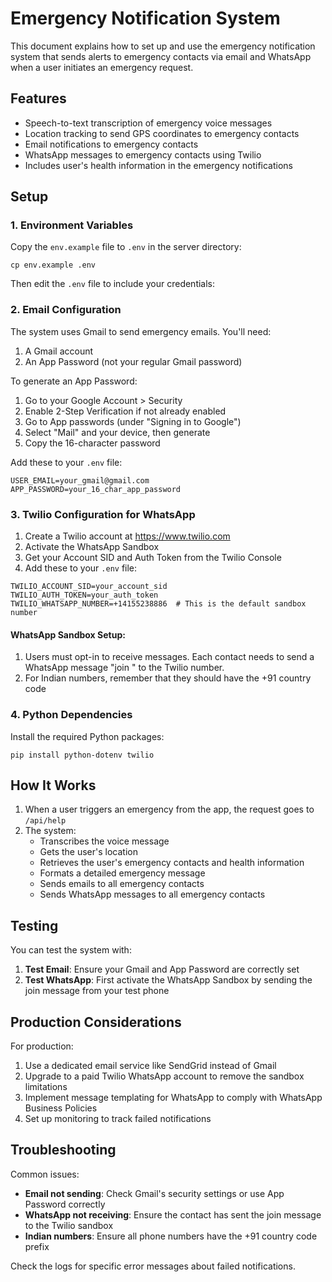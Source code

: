 # Emergency Notification System

This document explains how to set up and use the emergency notification system that sends alerts to emergency contacts via email and WhatsApp when a user initiates an emergency request.

## Features

- Speech-to-text transcription of emergency voice messages
- Location tracking to send GPS coordinates to emergency contacts
- Email notifications to emergency contacts
- WhatsApp messages to emergency contacts using Twilio
- Includes user's health information in the emergency notifications

## Setup

### 1. Environment Variables

Copy the `env.example` file to `.env` in the server directory:

```
cp env.example .env
```

Then edit the `.env` file to include your credentials:

### 2. Email Configuration

The system uses Gmail to send emergency emails. You'll need:

1. A Gmail account
2. An App Password (not your regular Gmail password)

To generate an App Password:
1. Go to your Google Account > Security
2. Enable 2-Step Verification if not already enabled
3. Go to App passwords (under "Signing in to Google")
4. Select "Mail" and your device, then generate
5. Copy the 16-character password

Add these to your `.env` file:
```
USER_EMAIL=your_gmail@gmail.com
APP_PASSWORD=your_16_char_app_password
```

### 3. Twilio Configuration for WhatsApp

1. Create a Twilio account at https://www.twilio.com
2. Activate the WhatsApp Sandbox
3. Get your Account SID and Auth Token from the Twilio Console
4. Add these to your `.env` file:
```
TWILIO_ACCOUNT_SID=your_account_sid
TWILIO_AUTH_TOKEN=your_auth_token
TWILIO_WHATSAPP_NUMBER=+14155238886  # This is the default sandbox number
```

#### WhatsApp Sandbox Setup:
1. Users must opt-in to receive messages. Each contact needs to send a WhatsApp message "join <sandbox-code>" to the Twilio number.
2. For Indian numbers, remember that they should have the +91 country code

### 4. Python Dependencies

Install the required Python packages:

```
pip install python-dotenv twilio
```

## How It Works

1. When a user triggers an emergency from the app, the request goes to `/api/help`
2. The system:
   - Transcribes the voice message
   - Gets the user's location
   - Retrieves the user's emergency contacts and health information
   - Formats a detailed emergency message
   - Sends emails to all emergency contacts
   - Sends WhatsApp messages to all emergency contacts

## Testing

You can test the system with:

1. **Test Email**: Ensure your Gmail and App Password are correctly set
2. **Test WhatsApp**: First activate the WhatsApp Sandbox by sending the join message from your test phone

## Production Considerations

For production:
1. Use a dedicated email service like SendGrid instead of Gmail
2. Upgrade to a paid Twilio WhatsApp account to remove the sandbox limitations
3. Implement message templating for WhatsApp to comply with WhatsApp Business Policies
4. Set up monitoring to track failed notifications

## Troubleshooting

Common issues:
- **Email not sending**: Check Gmail's security settings or use App Password correctly
- **WhatsApp not receiving**: Ensure the contact has sent the join message to the Twilio sandbox
- **Indian numbers**: Ensure all phone numbers have the +91 country code prefix

Check the logs for specific error messages about failed notifications. 